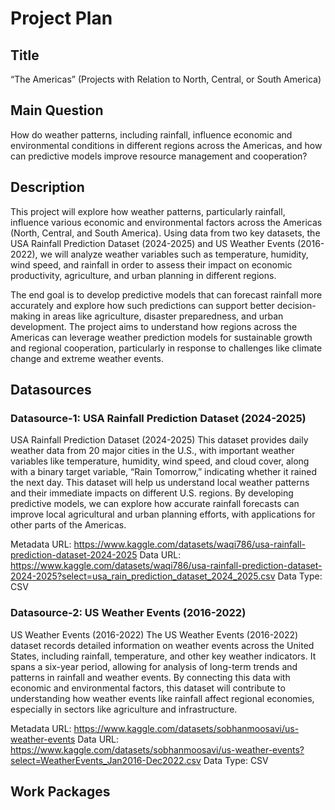 
# **Project Plan**

## **Title**
“The Americas” (Projects with Relation to North, Central, or South America)

## **Main Question**

How do weather patterns, including rainfall, influence economic and environmental conditions in different regions across the Americas, and how can predictive models improve resource management and cooperation?

## **Description**

This project will explore how weather patterns, particularly rainfall, influence various economic and environmental factors across the Americas (North, Central, and South America). Using data from two key datasets, the USA Rainfall Prediction Dataset (2024-2025) and US Weather Events (2016-2022), we will analyze weather variables such as temperature, humidity, wind speed, and rainfall in order to assess their impact on economic productivity, agriculture, and urban planning in different regions.

The end goal is to develop predictive models that can forecast rainfall more accurately and explore how such predictions can support better decision-making in areas like agriculture, disaster preparedness, and urban development. The project aims to understand how regions across the Americas can leverage weather prediction models for sustainable growth and regional cooperation, particularly in response to challenges like climate change and extreme weather events.

## **Datasources**

### **Datasource-1: USA Rainfall Prediction Dataset (2024-2025)**
 

USA Rainfall Prediction Dataset (2024-2025)
This dataset provides daily weather data from 20 major cities in the U.S., with important weather variables like temperature, humidity, wind speed, and cloud cover, along with a binary target variable, “Rain Tomorrow,” indicating whether it rained the next day. This dataset will help us understand local weather patterns and their immediate impacts on different U.S. regions. By developing predictive models, we can explore how accurate rainfall forecasts can improve local agricultural and urban planning efforts, with applications for other parts of the Americas.

Metadata URL: https://www.kaggle.com/datasets/waqi786/usa-rainfall-prediction-dataset-2024-2025
Data URL: https://www.kaggle.com/datasets/waqi786/usa-rainfall-prediction-dataset-2024-2025?select=usa_rain_prediction_dataset_2024_2025.csv
Data Type: CSV

### **Datasource-2: US Weather Events (2016-2022)**


US Weather Events (2016-2022)
The US Weather Events (2016-2022) dataset records detailed information on weather events across the United States, including rainfall, temperature, and other key weather indicators. It spans a six-year period, allowing for analysis of long-term trends and patterns in rainfall and weather events. By connecting this data with economic and environmental factors, this dataset will contribute to understanding how weather events like rainfall affect regional economies, especially in sectors like agriculture and infrastructure.

Metadata URL: https://www.kaggle.com/datasets/sobhanmoosavi/us-weather-events
Data URL: https://www.kaggle.com/datasets/sobhanmoosavi/us-weather-events?select=WeatherEvents_Jan2016-Dec2022.csv
Data Type: CSV

## **Work Packages**


